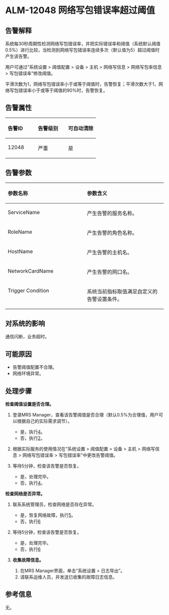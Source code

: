 # ALM-12048 网络写包错误率超过阈值<a name="ZH-CN_TOPIC_0093195097"></a>

## 告警解释<a name="zh-cn_topic_0087154416_zh-cn_topic_0087039297_section7565538"></a>

系统每30秒周期性检测网络写包错误率，并把实际错误率和阈值（系统默认阈值0.5%）进行比较，当检测到网络写包错误率连续多次（默认值为5）超过阈值时产生该告警。

用户可通过“系统设置 \> 阈值配置 \> 设备 \> 主机 \> 网络写信息 \> 网络写包率信息 \> 写包错误率”修改阈值。

平滑次数为1，网络写包错误率小于或等于阈值时，告警恢复；平滑次数大于1，网络写包错误率小于或等于阈值的90%时，告警恢复。

## 告警属性<a name="zh-cn_topic_0087154416_zh-cn_topic_0087039297_section980979"></a>

<a name="zh-cn_topic_0087154416_zh-cn_topic_0087039297_table6337270"></a>
<table><thead align="left"><tr id="zh-cn_topic_0087154416_zh-cn_topic_0087039297_row27207367"><th class="cellrowborder" valign="top" width="33.33333333333333%" id="mcps1.1.4.1.1"><p id="zh-cn_topic_0087154416_zh-cn_topic_0087039297_p56313123"><a name="zh-cn_topic_0087154416_zh-cn_topic_0087039297_p56313123"></a><a name="zh-cn_topic_0087154416_zh-cn_topic_0087039297_p56313123"></a>告警ID</p>
</th>
<th class="cellrowborder" valign="top" width="33.33333333333333%" id="mcps1.1.4.1.2"><p id="zh-cn_topic_0087154416_zh-cn_topic_0087039297_p65069111"><a name="zh-cn_topic_0087154416_zh-cn_topic_0087039297_p65069111"></a><a name="zh-cn_topic_0087154416_zh-cn_topic_0087039297_p65069111"></a>告警级别</p>
</th>
<th class="cellrowborder" valign="top" width="33.33333333333333%" id="mcps1.1.4.1.3"><p id="zh-cn_topic_0087154416_zh-cn_topic_0087039297_p36106668"><a name="zh-cn_topic_0087154416_zh-cn_topic_0087039297_p36106668"></a><a name="zh-cn_topic_0087154416_zh-cn_topic_0087039297_p36106668"></a>可自动清除</p>
</th>
</tr>
</thead>
<tbody><tr id="zh-cn_topic_0087154416_zh-cn_topic_0087039297_row38959018"><td class="cellrowborder" valign="top" width="33.33333333333333%" headers="mcps1.1.4.1.1 "><p id="zh-cn_topic_0087154416_zh-cn_topic_0087039297_p1563864"><a name="zh-cn_topic_0087154416_zh-cn_topic_0087039297_p1563864"></a><a name="zh-cn_topic_0087154416_zh-cn_topic_0087039297_p1563864"></a>12048</p>
</td>
<td class="cellrowborder" valign="top" width="33.33333333333333%" headers="mcps1.1.4.1.2 "><p id="zh-cn_topic_0087154416_zh-cn_topic_0087039297_p59564126"><a name="zh-cn_topic_0087154416_zh-cn_topic_0087039297_p59564126"></a><a name="zh-cn_topic_0087154416_zh-cn_topic_0087039297_p59564126"></a>严重</p>
</td>
<td class="cellrowborder" valign="top" width="33.33333333333333%" headers="mcps1.1.4.1.3 "><p id="zh-cn_topic_0087154416_zh-cn_topic_0087039297_p59964901"><a name="zh-cn_topic_0087154416_zh-cn_topic_0087039297_p59964901"></a><a name="zh-cn_topic_0087154416_zh-cn_topic_0087039297_p59964901"></a>是</p>
</td>
</tr>
</tbody>
</table>

## 告警参数<a name="zh-cn_topic_0087154416_zh-cn_topic_0087039297_section8828819"></a>

<a name="zh-cn_topic_0087154416_zh-cn_topic_0087039297_table25318804"></a>
<table><thead align="left"><tr id="zh-cn_topic_0087154416_zh-cn_topic_0087039297_row65941238"><th class="cellrowborder" valign="top" width="50%" id="mcps1.1.3.1.1"><p id="zh-cn_topic_0087154416_zh-cn_topic_0087039297_p39640022"><a name="zh-cn_topic_0087154416_zh-cn_topic_0087039297_p39640022"></a><a name="zh-cn_topic_0087154416_zh-cn_topic_0087039297_p39640022"></a>参数名称</p>
</th>
<th class="cellrowborder" valign="top" width="50%" id="mcps1.1.3.1.2"><p id="zh-cn_topic_0087154416_zh-cn_topic_0087039297_p56725186"><a name="zh-cn_topic_0087154416_zh-cn_topic_0087039297_p56725186"></a><a name="zh-cn_topic_0087154416_zh-cn_topic_0087039297_p56725186"></a>参数含义</p>
</th>
</tr>
</thead>
<tbody><tr id="zh-cn_topic_0087154416_zh-cn_topic_0087039297_row31337379"><td class="cellrowborder" valign="top" width="50%" headers="mcps1.1.3.1.1 "><p id="zh-cn_topic_0087154416_zh-cn_topic_0087039297_p55299809"><a name="zh-cn_topic_0087154416_zh-cn_topic_0087039297_p55299809"></a><a name="zh-cn_topic_0087154416_zh-cn_topic_0087039297_p55299809"></a>ServiceName</p>
</td>
<td class="cellrowborder" valign="top" width="50%" headers="mcps1.1.3.1.2 "><p id="zh-cn_topic_0087154416_zh-cn_topic_0087039297_p50099555"><a name="zh-cn_topic_0087154416_zh-cn_topic_0087039297_p50099555"></a><a name="zh-cn_topic_0087154416_zh-cn_topic_0087039297_p50099555"></a>产生告警的服务名称。</p>
</td>
</tr>
<tr id="zh-cn_topic_0087154416_zh-cn_topic_0087039297_row48242818"><td class="cellrowborder" valign="top" width="50%" headers="mcps1.1.3.1.1 "><p id="zh-cn_topic_0087154416_zh-cn_topic_0087039297_p15354149"><a name="zh-cn_topic_0087154416_zh-cn_topic_0087039297_p15354149"></a><a name="zh-cn_topic_0087154416_zh-cn_topic_0087039297_p15354149"></a>RoleName</p>
</td>
<td class="cellrowborder" valign="top" width="50%" headers="mcps1.1.3.1.2 "><p id="zh-cn_topic_0087154416_zh-cn_topic_0087039297_p35726594"><a name="zh-cn_topic_0087154416_zh-cn_topic_0087039297_p35726594"></a><a name="zh-cn_topic_0087154416_zh-cn_topic_0087039297_p35726594"></a>产生告警的角色名称。</p>
</td>
</tr>
<tr id="zh-cn_topic_0087154416_zh-cn_topic_0087039297_row53103893"><td class="cellrowborder" valign="top" width="50%" headers="mcps1.1.3.1.1 "><p id="zh-cn_topic_0087154416_zh-cn_topic_0087039297_p6448057"><a name="zh-cn_topic_0087154416_zh-cn_topic_0087039297_p6448057"></a><a name="zh-cn_topic_0087154416_zh-cn_topic_0087039297_p6448057"></a>HostName</p>
</td>
<td class="cellrowborder" valign="top" width="50%" headers="mcps1.1.3.1.2 "><p id="zh-cn_topic_0087154416_zh-cn_topic_0087039297_p52530602"><a name="zh-cn_topic_0087154416_zh-cn_topic_0087039297_p52530602"></a><a name="zh-cn_topic_0087154416_zh-cn_topic_0087039297_p52530602"></a>产生告警的主机名。</p>
</td>
</tr>
<tr id="zh-cn_topic_0087154416_zh-cn_topic_0087039297_row3013370"><td class="cellrowborder" valign="top" width="50%" headers="mcps1.1.3.1.1 "><p id="zh-cn_topic_0087154416_zh-cn_topic_0087039297_p42756424"><a name="zh-cn_topic_0087154416_zh-cn_topic_0087039297_p42756424"></a><a name="zh-cn_topic_0087154416_zh-cn_topic_0087039297_p42756424"></a>NetworkCardName</p>
</td>
<td class="cellrowborder" valign="top" width="50%" headers="mcps1.1.3.1.2 "><p id="zh-cn_topic_0087154416_zh-cn_topic_0087039297_p40718359"><a name="zh-cn_topic_0087154416_zh-cn_topic_0087039297_p40718359"></a><a name="zh-cn_topic_0087154416_zh-cn_topic_0087039297_p40718359"></a>产生告警的网口名。</p>
</td>
</tr>
<tr id="zh-cn_topic_0087154416_zh-cn_topic_0087039297_row30920919"><td class="cellrowborder" valign="top" width="50%" headers="mcps1.1.3.1.1 "><p id="zh-cn_topic_0087154416_zh-cn_topic_0087039297_p21566473"><a name="zh-cn_topic_0087154416_zh-cn_topic_0087039297_p21566473"></a><a name="zh-cn_topic_0087154416_zh-cn_topic_0087039297_p21566473"></a>Trigger Condition</p>
</td>
<td class="cellrowborder" valign="top" width="50%" headers="mcps1.1.3.1.2 "><p id="zh-cn_topic_0087154416_zh-cn_topic_0087039297_p2053904"><a name="zh-cn_topic_0087154416_zh-cn_topic_0087039297_p2053904"></a><a name="zh-cn_topic_0087154416_zh-cn_topic_0087039297_p2053904"></a>系统当前指标取值满足自定义的告警设置条件。</p>
</td>
</tr>
</tbody>
</table>

## 对系统的影响<a name="zh-cn_topic_0087154416_zh-cn_topic_0087039297_section12350514"></a>

通信闪断，业务超时。

## 可能原因<a name="zh-cn_topic_0087154416_zh-cn_topic_0087039297_section44045770"></a>

-   告警阈值配置不合理。
-   网络环境异常。

## 处理步骤<a name="zh-cn_topic_0087154416_zh-cn_topic_0087039297_section60867610"></a>

**检查阈值设置是否合理。**

1.  登录MRS Manager，查看该告警阈值是否合理（默认0.5%为合理值，用户可以根据自己的实际需求调节）。
    -   是，执行[4](#zh-cn_topic_0087154416_zh-cn_topic_0087039297_li12888339145357)。
    -   否，执行[2](#zh-cn_topic_0087154416_zh-cn_topic_0087039297_li15963175145357)。

2.  <a name="zh-cn_topic_0087154416_zh-cn_topic_0087039297_li15963175145357"></a>根据实际服务的使用情况在“系统设置 \> 阈值配置 \> 设备 \> 主机 \> 网络写信息 \> 网络写包错误率 \> 写包错误率”中更改告警阈值。
3.  等待5分钟，检查该告警是否恢复。
    -   是，处理完毕。
    -   否，执行[4](#zh-cn_topic_0087154416_zh-cn_topic_0087039297_li12888339145357)。


**检查网络是否异常。**

1.  <a name="zh-cn_topic_0087154416_zh-cn_topic_0087039297_li12888339145357"></a>联系系统管理员，检查网络是否存在异常。
    -   是，恢复网络故障，执行[5](#zh-cn_topic_0087154416_zh-cn_topic_0087039297_li60279330145357)。
    -   否，执行[6](#zh-cn_topic_0087154416_li48177532105731)

2.  <a name="zh-cn_topic_0087154416_zh-cn_topic_0087039297_li60279330145357"></a>等待5分钟，检查该告警是否恢复。
    -   是，处理完毕。
    -   否，执行[6](#zh-cn_topic_0087154416_li48177532105731)

3.  <a name="zh-cn_topic_0087154416_li48177532105731"></a>**收集故障信息。**
    1.  在MRS Manager界面，单击“系统设置 \> 日志导出”。
    2.  请联系运维人员，并发送已收集的故障日志信息。


## 参考信息<a name="zh-cn_topic_0087154416_zh-cn_topic_0087039297_section10937580"></a>

无。

